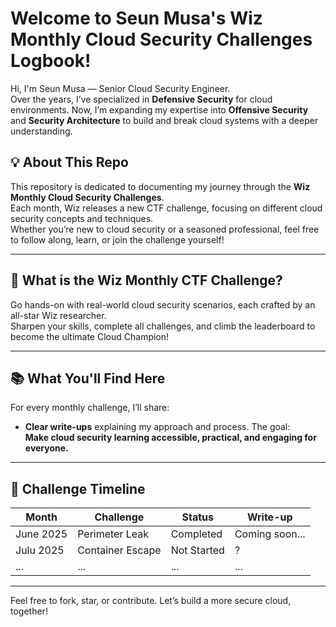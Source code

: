 # Welcome to Seun Musa's Wiz Monthly Cloud Security Challenges Logbook!

Hi, I'm Seun Musa — Senior Cloud Security Engineer.  
Over the years, I’ve specialized in **Defensive Security** for cloud environments. Now, I’m expanding my expertise into **Offensive Security** and **Security Architecture** to build and break cloud systems with a deeper understanding.

## 💡 About This Repo

This repository is dedicated to documenting my journey through the **Wiz Monthly Cloud Security Challenges**.  
Each month, Wiz releases a new CTF challenge, focusing on different cloud security concepts and techniques.  
Whether you’re new to cloud security or a seasoned professional, feel free to follow along, learn, or join the challenge yourself!

---

## 🚩 What is the Wiz Monthly CTF Challenge?

Go hands-on with real-world cloud security scenarios, each crafted by an all-star Wiz researcher.  
Sharpen your skills, complete all challenges, and climb the leaderboard to become the ultimate Cloud Champion!

---

## 📚 What You'll Find Here

For every monthly challenge, I’ll share:

- **Clear write-ups**  explaining my approach and process.
The goal:  
**Make cloud security learning accessible, practical, and engaging for everyone.**

---

## 📅 Challenge Timeline

| Month      | Challenge         | Status      | Write-up         |
|------------|-------------------|-------------|------------------|
| June 2025  |  Perimeter Leak	 |  Completed  | Coming soon...   |
| Julu 2025  |  Container Escape |  Not Started| ?                |
| ...        | ...               | ...         | ...              |

---

Feel free to fork, star, or contribute. Let’s build a more secure cloud, together!